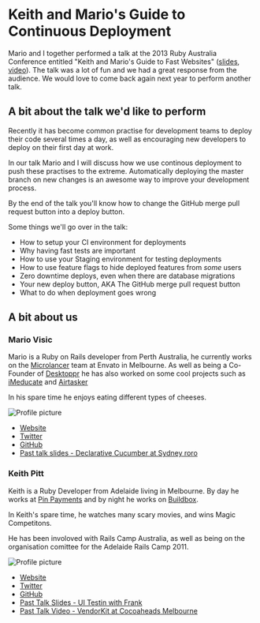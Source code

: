# Keith and Mario's Guide to Continuous Deployment

Mario and I together performed a talk at the 2013 Ruby Australia Conference entitled "Keith and Mario's Guide to Fast Websites" ([slides](https://speakerdeck.com/keithpitt/keith-and-marios-guide-to-fast-websites), [video](http://vimeo.com/61342267)). The talk was a lot of fun and we had a great response from the audience. We would love to come back again next year to perform another talk.

## A bit about the talk we'd like to perform

Recently it has become common practise for development teams to deploy their
code several times a day, as well as encouraging new developers to deploy on
their first day at work.

In our talk Mario and I will discuss how we use continous deployment to push
these practises to the extreme. Automatically deploying the master branch on
new changes is an awesome way to improve your development process. 

By the end of the talk you'll know how to change the GitHub merge pull request
button into a deploy button.

Some things we'll go over in the talk:

  * How to setup your CI environment for deployments
  * Why having fast tests are important
  * How to use your Staging environment for testing deployments
  * How to use feature flags to hide deployed features from *some* users
  * Zero downtime deploys, even when there are database migrations
  * Your new deploy button, AKA The GitHub merge pull request button
  * What to do when deployment goes wrong


## A bit about us

### Mario Visic

Mario is a Ruby on Rails developer from Perth Australia, he currently works on the [Microlancer](http://www.microlancer.com/) team at Envato in Melbourne. As well as being a Co-Founder of [Desktoppr](https://www.desktoppr.co) he has also worked on some cool projects such as [iMeducate](https://www.imeducate.com) and [Airtasker](https://www.airtasker.com)

In his spare time he enjoys eating different types of cheeses.

![Profile picture](https://raw.github.com/keithpitt/rubyconfau-2014-cfp/master/keith-and-marios-guide-to-continuous-deployment/mario_profile_picture.jpg)

- [Website](http://www.mariovisic.com)
- [Twitter](https://twitter.com/mariovisic)
- [GitHub](https://github.com/mariovisic)
- [Past talk slides - Declarative Cucumber at Sydney roro](http://mariovisic.github.com/declarative_cucumber/)

### Keith Pitt

Keith is a Ruby Developer from Adelaide living in Melbourne. By day he works at [Pin Payments](http://www.pin.net.au) and by night he works on [Buildbox](https://buildbox.io).

In Keith's spare time, he watches many scary movies, and wins Magic Competitons.

He has been involoved with Rails Camp Australia, as well as being on the organisation comittee for the Adelaide Rails Camp 2011.

![Profile picture](https://raw.github.com/keithpitt/rubyconfau-2014-cfp/master/keith-and-marios-guide-to-continuous-deployment/keith_profile_picture.png)

- [Website](http://keithpitt.com/)
- [Twitter](https://twitter.com/keithpitt)
- [GitHub](https://github.com/keithpitt)
- [Past Talk Slides - UI Testin with Frank](http://slidesha.re/SuMD4p)
- [Past Talk Video - VendorKit at Cocoaheads Melbourne](http://www.melbournecocoaheads.com/vendorkit-keith-pitt/)

